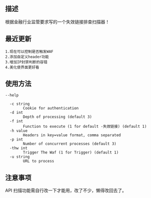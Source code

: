 ## 描述
根据金融行业监管要求写的一个失效链接排查扫描器！

## 最近更新
~~~
1.现在可以控制是否触发WAF
2.添加自定义header功能
3.增加IP封禁判断的容错
4.美化使界面更好看
~~~
## 使用方法
~~~ 
--help

  -c string
        Cookie for authentication
  -d int
        Depth of processing (default 3)
  -f int
        Function to execute (1 for default -失效链接) (default 1)
  -h value
        Headers in key=value format, comma separated
  -p int
        Number of concurrent processes (default 3)
  -thw int
        Trigger The Waf (1 for Trigger) (default 1)
  -u string
        URL to process
~~~
## 注意事项
API 扫描功能需自行改一下才能用，改了不少，懒得改回去了。
